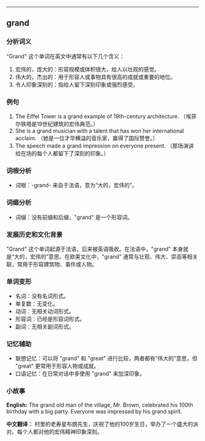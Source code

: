
---------------
## grand
### 分析词义
"Grand" 这个单词在英文中通常有以下几个含义：
1. 宏伟的，庞大的：形容规模或体积很大，给人以壮观的感觉。
2. 伟大的，杰出的：用于形容人或事物具有很高的成就或重要的地位。
3. 令人印象深刻的：指给人留下深刻印象或强烈感受。

### 例句
1. The Eiffel Tower is a grand example of 19th-century architecture. （埃菲尔铁塔是19世纪建筑的宏伟典范。）
2. She is a grand musician with a talent that has won her international acclaim. （她是一位才华横溢的音乐家，赢得了国际赞誉。）
3. The speech made a grand impression on everyone present. （那场演讲给在场的每个人都留下了深刻的印象。）

### 词根分析
- 词根：-grand- 来自于法语，意为“大的，宏伟的”。

### 词缀分析
- 词缀：没有前缀和后缀，"grand" 是一个形容词。

### 发展历史和文化背景
"Grand" 这个单词起源于法语，后来被英语吸收。在法语中，"grand" 本身就是“大的，宏伟的”意思。在欧美文化中，"grand" 通常与壮观、伟大、崇高等相关联，常用于形容建筑物、事件或人物。

### 单词变形
- 名词：没有名词形式。
- 单复数：无变化。
- 动词：无相关动词形式。
- 形容词：已经是形容词形式。
- 副词：无相关副词形式。

### 记忆辅助
- 联想记忆：可以将 "grand" 和 "great" 进行比较，两者都有“伟大的”意思，但 "great" 更常用于形容人物或成就。
- 口语记忆：在日常对话中多使用 "grand" 来加深印象。

### 小故事
**English:**
The grand old man of the village, Mr. Brown, celebrated his 100th birthday with a big party. Everyone was impressed by his grand spirit.

**中文翻译：**
村里的老寿星布朗先生，庆祝了他的100岁生日，举办了一个盛大的派对。每个人都对他的宏伟精神印象深刻。

